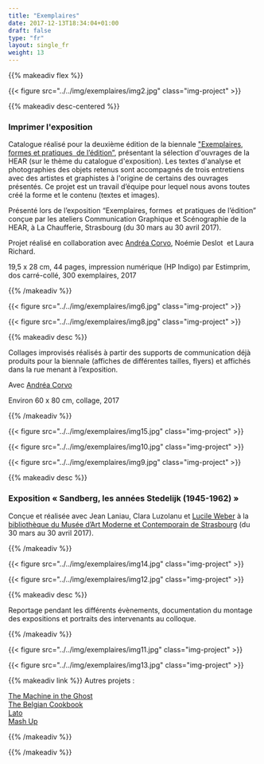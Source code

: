 ```yaml
---
title: "Exemplaires"
date: 2017-12-13T18:34:04+01:00
draft: false
type: "fr"
layout: single_fr
weight: 13
---
```


{{% makeadiv flex %}}

{{< figure src="../../img/exemplaires/img2.jpg" class="img-project" >}}

{{% makeadiv desc-centered %}}
### Imprimer l'exposition

Catalogue réalisé pour la deuxième édition de la biennale ["Exemplaires, formes et pratiques  de l’édition”](http://exemplaires2017.fr/), présentant la sélection d'ouvrages de la HEAR (sur le thème du catalogue d'exposition). Les textes d'analyse et photographies des objets retenus sont accompagnés de trois entretiens avec des artistes et graphistes à l'origine de certains des ouvrages présentés. Ce projet est un travail d’équipe pour lequel nous avons toutes créé la forme et le contenu (textes et images).

Présenté lors de l’exposition “Exemplaires, formes  et pratiques de l’édition” conçue par les ateliers Communication Graphique et Scénographie de la HEAR, à La Chaufferie, Strasbourg (du 30 mars au 30 avril 2017).

Projet réalisé en collaboration avec [Andréa Corvo](http://andreacorvo.com/), Noémie Deslot  et Laura Richard.


19,5 x 28 cm, 44 pages, impression numérique (HP Indigo) par Estimprim, dos carré-collé, 300 exemplaires, 2017

{{% /makeadiv %}}

{{< figure src="../../img/exemplaires/img6.jpg" class="img-project" >}}

{{< figure src="../../img/exemplaires/img8.jpg" class="img-project" >}}

{{% makeadiv desc %}}

Collages improvisés réalisés à partir des supports de communication déjà produits pour la biennale (affiches de différentes tailles, flyers) et affichés dans la rue menant à l’exposition. 

Avec [Andréa Corvo](http://andreacorvo.com/)

Environ 60 x 80 cm, collage, 2017

{{% /makeadiv %}}

{{< figure src="../../img/exemplaires/img15.jpg" class="img-project" >}}

{{< figure src="../../img/exemplaires/img10.jpg" class="img-project" >}}

{{< figure src="../../img/exemplaires/img9.jpg" class="img-project" >}}

{{% makeadiv desc %}}

### Exposition « Sandberg, les années Stedelijk (1945-1962) »

Conçue et réalisée avec Jean Laniau, Clara Luzolanu et [Lucile Weber](http://lucileweber.tumblr.com/) à la [bibliothèque du Musée d’Art Moderne et Contemporain de Strasbourg](https://www.musees.strasbourg.eu/bibliotheque-des-musees) (du 30 mars au 30 avril 2017). 

{{% /makeadiv %}}

{{< figure src="../../img/exemplaires/img14.jpg" class="img-project" >}}

{{< figure src="../../img/exemplaires/img12.jpg" class="img-project" >}}

{{% makeadiv desc %}}

Reportage pendant les différents évènements, documentation du montage des expositions et portraits des intervenants au colloque.

{{% /makeadiv %}}

{{< figure src="../../img/exemplaires/img11.jpg" class="img-project" >}}

{{< figure src="../../img/exemplaires/img13.jpg" class="img-project" >}}

{{% makeadiv link %}}
Autres projets :

[The Machine in the Ghost](http://www.carolinesorin.com/fr/machine)  
[The Belgian Cookbook](http://www.carolinesorin.com/fr/belgian)  
[Lato](http://www.carolinesorin.com/fr/lato)  
[Mash Up](http://www.carolinesorin.com/fr/archi)  


{{% /makeadiv %}}

{{% /makeadiv %}}
